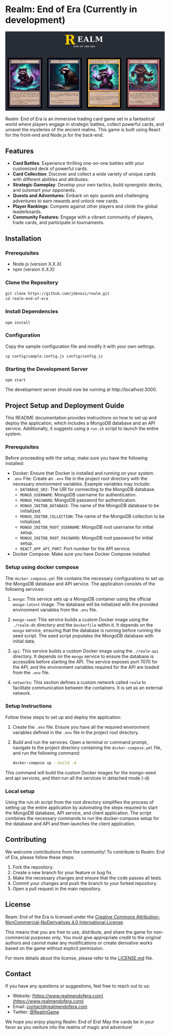 # Realm: End of Era (Currently in development)

![Realm: End of Era](realm-overlay.png)

Realm: End of Era is an immersive trading card game set in a fantastical world where players engage in strategic battles, collect powerful cards, and unravel the mysteries of the ancient realms. This game is built using React for the front-end and Node.js for the back-end.

## Features

- **Card Battles**: Experience thrilling one-on-one battles with your customized deck of powerful cards.
- **Card Collection**: Discover and collect a wide variety of unique cards with different abilities and attributes.
- **Strategic Gameplay**: Develop your own tactics, build synergistic decks, and outsmart your opponents.
- **Quests and Adventures**: Embark on epic quests and challenging adventures to earn rewards and unlock new cards.
- **Player Rankings**: Compete against other players and climb the global leaderboards.
- **Community Features**: Engage with a vibrant community of players, trade cards, and participate in tournaments.

## Installation

### Prerequisites

- Node.js (version X.X.X)
- npm (version X.X.X)

### Clone the Repository
```
git clone https://github.com/jdenozi/realm.git
cd realm-end-of-era
```

### Install Dependencies
```angular2html
npm install
```

### Configuration

Copy the sample configuration file and modify it with your own settings.
```angular2html
cp config/sample.config.js config/config.js
```

### Starting the Development Server
```angular2html
npm start
```


The development server should now be running at http://localhost:3000.

## Project Setup and Deployment Guide

This README documentation provides instructions on how to set up and deploy the application, which includes a MongoDB database and an API service. Additionally, it suggests using a `run.sh` script to launch the entire system.

### Prerequisites

Before proceeding with the setup, make sure you have the following installed:

- Docker: Ensure that Docker is installed and running on your system.
- `.env` File: Create an `.env` file in the project root directory with the necessary environment variables. Example variables may include:
    - `DATABASE_URI`: The URI for connecting to the MongoDB database.
    - `MONGO_USERNAME`: MongoDB username for authentication.
    - `MONGO_PASSWORD`: MongoDB password for authentication.
    - `MONGO_INITDB_DATABASE`: The name of the MongoDB database to be initialized.
    - `MONGO_INITDB_COLLECTION`: The name of the MongoDB collection to be initialized.
    - `MONGO_INITDB_ROOT_USERNAME`: MongoDB root username for initial setup.
    - `MONGO_INITDB_ROOT_PASSWORD`: MongoDB root password for initial setup.
    - `REACT_APP_API_PORT`: Port number for the API service.
- Docker Compose: Make sure you have Docker Compose installed.

### Setup using docker compose

The `docker-compose.yml` file contains the necessary configurations to set up the MongoDB database and API service. The application consists of the following services:

1. `mongo`: This service sets up a MongoDB container using the official `mongo:latest` image. The database will be initialized with the provided environment variables from the `.env` file.

2. `mongo-seed`: This service builds a custom Docker image using the `./realm-db` directory and the `Dockerfile` within it. It depends on the `mongo` service, ensuring that the database is running before running the seed script. The seed script populates the MongoDB database with initial data.

3. `api`: This service builds a custom Docker image using the `./realm-api` directory. It depends on the `mongo` service to ensure the database is accessible before starting the API. The service exposes port 7070 for the API, and the environment variables required for the API are loaded from the `.env` file.

4. `networks`: This section defines a custom network called `realm` to facilitate communication between the containers. It is set as an external network.

### Setup Instructions

Follow these steps to set up and deploy the application:

1. Create the `.env` file: Ensure you have all the required environment variables defined in the `.env` file in the project root directory.

2. Build and run the services: Open a terminal or command prompt, navigate to the project directory containing the `docker-compose.yml` file, and run the following command:

   ```bash
   docker-compose up --build -d

This command will build the custom Docker images for the mongo-seed and api services, and then run all the services in detached mode (-d)

### Local setup 
Using the run.sh script from the root directory simplifies the process of setting up the entire application by automating the steps required to start the MongoDB database, 
API service, and client application. The script combines the necessary commands to run the docker-compose setup for the database and API and then launches the client application.


## Contributing

We welcome contributions from the community! To contribute to Realm: End of Era, please follow these steps:

1. Fork the repository.
2. Create a new branch for your feature or bug fix.
3. Make the necessary changes and ensure that the code passes all tests.
4. Commit your changes and push the branch to your forked repository.
5. Open a pull request in the main repository.

## License

Ream: End of the Era is licensed under the [Creative Commons Attribution-NonCommercial-NoDerivatives 4.0 International License](LICENSE.md).

This means that you are free to use, distribute, and share the game for non-commercial purposes only. You must give appropriate credit to the original authors and cannot make any modifications or create derivative works based on the game without explicit permission.

For more details about the license, please refer to the [LICENSE.md](LICENSE.md) file.

## Contact

If you have any questions or suggestions, feel free to reach out to us:

- Website: [https://www.realmendofera.com](https://www.realmendofera.com)
- Email: [contact@realmendofera.com](mailto:contact@realmendofera.com)
- Twitter: [@RealmGame](https://twitter.com/RealmGame)

We hope you enjoy playing Realm: End of Era! May the cards be in your favor as you venture into the realms of magic and adventure!
